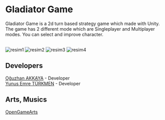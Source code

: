 # Gladiator Game

 Gladiator Game is a  2d turn based strategy game which made with Unity. The game has 2 different mode which are Singleplayer and Multiplayer modes. 
 You can select and improve character. <br/> <br/>
 
 ![resim1](https://github.com/oguzhanakkaya/Gladiator-Game/blob/master/TOS_Gladiator/Screenshots/1.png)
 ![resim2](https://github.com/oguzhanakkaya/Gladiator-Game/blob/master/TOS_Gladiator/Screenshots/2.png)
 ![resim3](https://github.com/oguzhanakkaya/Gladiator-Game/blob/master/TOS_Gladiator/Screenshots/3.png)
 ![resim4](https://github.com/oguzhanakkaya/Gladiator-Game/blob/master/TOS_Gladiator/Screenshots/4.png)
 
 
 ## Developers
 [Oğuzhan AKKAYA](https://github.com/oguzhanakkaya) - Developer <br/>
 [Yunus Emre TÜRKMEN](https://github.com/yunusemretrkmen) - Developer <br/>
 
 ## Arts, Musics
 [OpenGameArts](https://opengameart.org)
